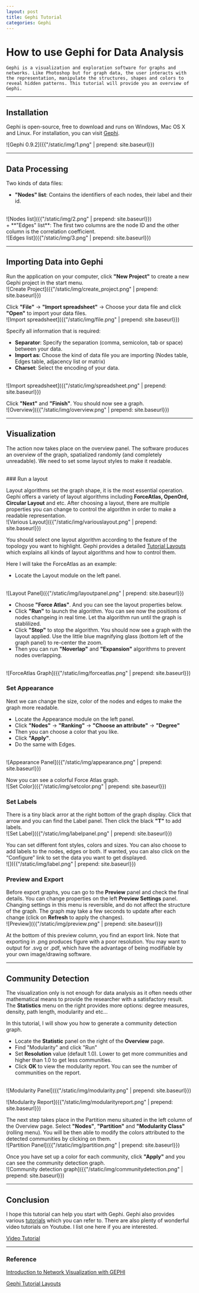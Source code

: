 ```yaml
---
layout: post
title: Gephi Tutorial  
categories: Gephi
---
```


# How to use Gephi for Data Analysis

    Gephi is a visualization and exploration software for graphs and networks. Like Photoshop but for graph data, the user interacts with the representation, manipulate the structures, shapes and colors to reveal hidden patterns. This tutorial will provide you an overview of Gephi.

<hr />

## **Installation**

Gephi is open-source, free to download and runs on Windows, Mac OS X and Linux. For installation, you can visit [Gephi](https://gephi.org/).

![Gephi 0.9.2]({{"/static/img/1.png" | prepend: site.baseurl}})

<hr />

## **Data Processing** 

Two kinds of data files:
+ **"Nodes" list**: Contains the identifiers of each nodes, their label and their id. 
<br/>
![Nodes list]({{"/static/img/2.png" | prepend: site.baseurl}})
<br/>
+ **"Edges" list**: The first two columns are the node ID and the other column is the correlation coefficient.
<br/>
![Edges list]({{"/static/img/3.png" | prepend: site.baseurl}})
<br/>
<hr />

## **Importing Data into Gephi**

Run the application on your computer, click **"New Project"** to create a new Gephi project in the start menu.
<br/>
![Create Project]({{"/static/img/create_project.png" | prepend: site.baseurl}})
<br/>

Click **"File"** -> **"Import spreadsheet"** -> Choose your data file and click **"Open"** to import your data files.
<br/>
![Import spreadsheet]({{"/static/img/file.png" | prepend: site.baseurl}})
<br/>

Specify all information that is required:
+ **Separator**: Specify the separation (comma, semicolon, tab or space) between your data. 
+ **Import as**: Choose the kind of data file you are importing (Nodes table, Edges table, adjacency list or matrix)
+ **Charset**: Select the encoding of your data.
<br/>
![Import spreadsheet]({{"/static/img/spreadsheet.png" | prepend: site.baseurl}})
<br/>

Click **"Next"** and **"Finish"**. You should now see a graph.
<br/>
![Overview]({{"/static/img/overview.png" | prepend: site.baseurl}})
<br/>

<hr />

## Visualization

The action now takes place on the overview panel. The software produces an overview of the graph, spatialized randomly (and completely unreadable). We need to set some layout styles to make it readable.

<br/>
### Run a layout

Layout algorithms set the graph shape, it is the most essential operation. Gephi offers a variety of layout algorithms including **ForceAtlas, OpenOrd, Circular Layout** and etc. After choosing a layout, there are multiple properties you can change to control the algorithm in order to make a readable representation.
<br/>
![Various Layout]({{"/static/img/variouslayout.png" | prepend: site.baseurl}})
<br/>

You should select one layout algorithm according to the feature of the topology you want to highlight. Gephi provides a detailed [Tutorial Layouts](https://gephi.org/tutorials/gephi-tutorial-layouts.pdf) which explains all kinds of layout algorithms and how to control them.

Here I will take the ForceAtlas as an example:

+ Locate the Layout module on the left panel.
<br/>
![Layout Panel]({{"/static/img/layoutpanel.png" | prepend: site.baseurl}})
<br/>

+ Choose **"Force Atlas"**. And you can see the layout properties below.
+ Click **"Run"** to launch the algorithm. You can see now the positions of nodes changeing in real time. Let tha algorithm run until the graph is stablilized.
+ Click **"Stop"** to stop the algorithm. You should now see a graph with the layout applied. Use the little blue magnifying glass (bottom left of the graph panel) to re-center the zoom.
+ Then you can run **"Noverlap"** and **"Expansion"** algorithms to prevent nodes overlapping.
<br/>
![ForceAtlas Graph]({{"/static/img/forceatlas.png" | prepend: site.baseurl}})
<br/>

### **Set Appearance**

Next we can change the size, color of the nodes and edges to make the graph more readable.

+ Locate the Appearance module on the left panel.
+ Click **"Nodes"** -> **"Ranking"** -> **"Choose an attribute"** -> **"Degree"**
+ Then you can choose a color that you like.
+ Click **"Apply"**.
+ Do the same with Edges.
<br/>
![Appearance Panel]({{"/static/img/appearance.png" | prepend: site.baseurl}})
<br/>

Now you can see a colorful Force Atlas graph.
<br/>
![Set Color]({{"/static/img/setcolor.png" | prepend: site.baseurl}})
<br/>

### **Set Labels**

There is a tiny black arror at the right bottom of the graph display. Click that arrow and you can find the Label panel. Then click the black **"T"** to add labels. 
<br/>
![Set Label]({{"/static/img/labelpanel.png" | prepend: site.baseurl}})
<br/>

You can set different font styles, colors and sizes. You can also choose to add labels to the nodes, edges or both. If wanted, you can also click on the “Configure” link to set the data you want to get displayed.
<br/>
![]({{"/static/img/label.png" | prepend: site.baseurl}})
<br/>

### **Preview and Export**

Before export graphs, you can go to the **Preview** panel and check the final details. You can change properties on the left **Preview Settings** panel. Changing settings in this menu is reversible, and do not affect the structure of the graph.  The graph may take a few seconds to update after each change (click on **Refresh** to apply the changes).
<br/>
![Preview]({{"/static/img/preview.png" | prepend: site.baseurl}})
<br/>

At the bottom of this preview column, you find an export link. Note that exporting in .png produces figure with a poor resolution. You may want to output for .svg or .pdf, which have the advantage of being modifiable by your own image/drawing software.

<hr />

## Community Detection

The visualization only is not enough for data analysis as it often needs other mathematical means to provide the researcher with a satisfactory result. The **Statistics** menu on the right provides more options: degree measures, density, path length, modularity and etc...

In this tutorial, I will show you how to generate a community detection graph.

+ Locate the **Statistic** panel on the right of the **Overview** page.
+ Find "Modularity" and click "Run"
+ Set **Resolution** value (default 1.0). Lower to get more communities and higher than 1.0 to get less communities.
+ Click **OK** to view the modularity report. You can see the number of communities on the report.

<br/>
![Modularity Panel]({{"/static/img/modularity.png" | prepend: site.baseurl}})
<br/>

![Modularity Report]({{"/static/img/modularityreport.png" | prepend: site.baseurl}})
<br/>

The next step takes place in the Partition menu situated in the left column of the Overview page. Select **"Nodes"**, **"Partition"** and **"Modularity Class"** (rolling menu). You will be then able to modify the colors attributed to the detected communities by clicking on them.
<br/>
![Partition Panel]({{"/static/img/partition.png" | prepend: site.baseurl}})
<br/>

Once you have set up a color for each community, click **"Apply"** and you can see the community detection graph.
<br/>
![Community detection graph]({{"/static/img/communitydetection.png" | prepend: site.baseurl}})
<br/>
<hr />

## **Conclusion**

I hope this tutorial can help you start with Gephi. Gephi also provides various [tutorials](https://gephi.org/users/) which you can refer to. There are also plenty of wonderful video tutorials on Youtube. I list one here if you are interested.

[Video Tutorial](https://www.youtube.com/watch?v=2FqM4gKeNO4)

<hr />

### Reference

[Introduction to Network Visualization with GEPHI](http://www.martingrandjean.ch/introduction-to-network-visualization-gephi/)

[Gephi Tutorial Layouts](https://gephi.org/users/tutorial-layouts/)
